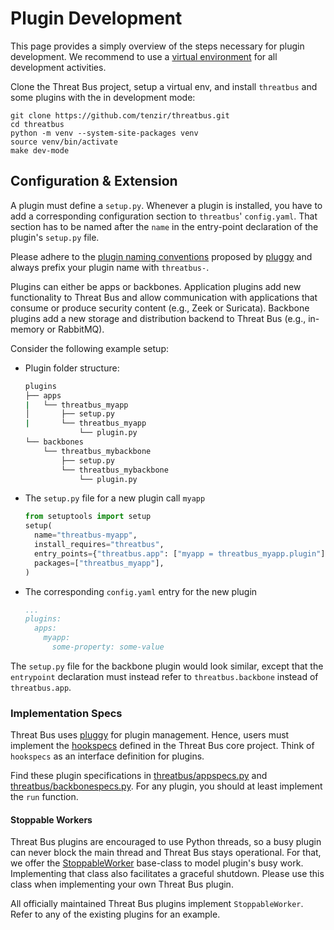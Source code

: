 # Plugin Development

This page provides a simply overview of the steps necessary for plugin
development. We recommend to use a [virtual
environment](https://docs.python.org/3/tutorial/venv.html) for all development
activities.

Clone the Threat Bus project, setup a virtual env, and install `threatbus` and
some plugins with the in development mode:

```
git clone https://github.com/tenzir/threatbus.git
cd threatbus
python -m venv --system-site-packages venv
source venv/bin/activate
make dev-mode
```

## Configuration & Extension

A plugin must define a `setup.py`. Whenever a plugin is installed, you have to
add a corresponding configuration section to `threatbus`' `config.yaml`. That
section has to be named after the `name` in the entry-point declaration of the
plugin's `setup.py` file.

Please adhere to the [plugin naming
conventions](https://pluggy.readthedocs.io/en/latest/#a-complete-example)
proposed by [pluggy](https://pypi.org/project/pluggy/) and always prefix your
plugin name with `threatbus-`.

Plugins can either be apps or backbones. Application plugins add new
functionality to Threat Bus and allow communication with applications that
consume or produce security content (e.g., Zeek or Suricata). Backbone plugins
add a new storage and distribution backend to Threat Bus (e.g., in-memory or
RabbitMQ).

Consider the following example setup:

- Plugin folder structure:
  ```bash
  plugins
  ├── apps
  |   └── threatbus_myapp
  │       ├── setup.py
  |       └── threatbus_myapp
              └── plugin.py
  └── backbones
      └── threatbus_mybackbone
          ├── setup.py
          └── threatbus_mybackbone
              └── plugin.py
  ```
- The `setup.py` file for a new plugin call `myapp`
  ```py
  from setuptools import setup
  setup(
    name="threatbus-myapp",
    install_requires="threatbus",
    entry_points={"threatbus.app": ["myapp = threatbus_myapp.plugin"]},
    packages=["threatbus_myapp"],
  )
  ```
- The corresponding `config.yaml` entry for the new plugin
  ```yaml
  ...
  plugins:
    apps:
      myapp:
        some-property: some-value
  ```

The `setup.py` file for the backbone plugin would look similar, except that the
`entrypoint` declaration must instead refer to `threatbus.backbone` instead of
`threatbus.app`.

### Implementation Specs

Threat Bus uses [pluggy](https://pypi.org/project/pluggy/) for plugin
management. Hence, users must implement the
[hookspecs](https://pluggy.readthedocs.io/en/latest/#implementations) defined in
the Threat Bus core project. Think of `hookspecs` as an interface definition
for plugins.

Find these plugin specifications in
[threatbus/appspecs.py](https://github.com/tenzir/threatbus/blob/master/threatbus/appspecs.py)
and
[threatbus/backbonespecs.py](https://github.com/tenzir/threatbus/blob/master/threatbus/backbonespecs.py).
For any plugin, you should at least implement the `run` function.

#### Stoppable Workers

Threat Bus plugins are encouraged to use Python threads, so a busy plugin can
never block the main thread and Threat Bus stays operational. For that, we offer
the
[StoppableWorker](https://github.com/tenzir/threatbus/blob/master/threatbus/stoppable_worker.py)
base-class to model plugin's busy work. Implementing that class also facilitates
a graceful shutdown. Please use this class when implementing your own Threat Bus
plugin.

All officially maintained Threat Bus plugins implement `StoppableWorker`. Refer
to any of the existing plugins for an example.
